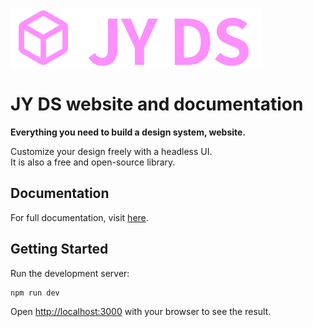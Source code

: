 [![JY DS logo](public/images/web-logo.png)](https://jiyoon-ds-web.vercel.app/)

# JY DS website and documentation

**Everything you need to build a design system, website.**

Customize your design freely with a headless UI.\
It is also a free and open-source library.

## Documentation

For full documentation, visit [here](https://jiyoon-ds-web.vercel.app/).

## Getting Started

Run the development server:

```bash
npm run dev
```

Open [http://localhost:3000](http://localhost:3000) with your browser to see the result.
